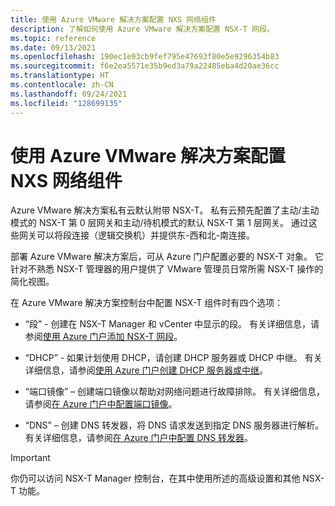 ```yaml
---
title: 使用 Azure VMware 解决方案配置 NXS 网络组件
description: 了解如何使用 Azure VMware 解决方案配置 NSX-T 网段。
ms.topic: reference
ms.date: 09/13/2021
ms.openlocfilehash: 190ec1e93cb9fef795e47693f80e5e9296354b83
ms.sourcegitcommit: f6e2ea5571e35b9ed3a79a22485eba4d20ae36cc
ms.translationtype: HT
ms.contentlocale: zh-CN
ms.lasthandoff: 09/24/2021
ms.locfileid: "128699135"
---
```

# <a name="configure-nsx-network-components-using-azure-vmware-solution"></a>使用 Azure VMware 解决方案配置 NXS 网络组件

Azure VMware 解决方案私有云默认附带 NSX-T。 私有云预先配置了主动/主动模式的 NSX-T 第 0 层网关和主动/待机模式的默认 NSX-T 第 1 层网关。  通过这些网关可以将段连接（逻辑交换机）并提供东-西和北-南连接。 

部署 Azure VMware 解决方案后，可从 Azure 门户配置必要的 NSX-T 对象。  它针对不熟悉 NSX-T 管理器的用户提供了 VMware 管理员日常所需 NSX-T 操作的简化视图。  

在 Azure VMware 解决方案控制台中配置 NSX-T 组件时有四个选项：

- “段” - 创建在 NSX-T Manager 和 vCenter 中显示的段。 有关详细信息，请参阅[使用 Azure 门户添加 NSX-T 网段](tutorial-nsx-t-network-segment.md#use-azure-portal-to-add-an-nsx-t-segment)。

- “DHCP” - 如果计划使用 DHCP，请创建 DHCP 服务器或 DHCP 中继。  有关详细信息，请参阅[使用 Azure 门户创建 DHCP 服务器或中继](configure-dhcp-azure-vmware-solution.md#use-the-azure-portal-to-create-a-dhcp-server-or-relay)。

- “端口镜像” – 创建端口镜像以帮助对网络问题进行故障排除。 有关详细信息，请参阅[在 Azure 门户中配置端口镜像](configure-port-mirroring-azure-vmware-solution.md)。

- “DNS” – 创建 DNS 转发器，将 DNS 请求发送到指定 DNS 服务器进行解析。  有关详细信息，请参阅[在 Azure 门户中配置 DNS 转发器](configure-dns-azure-vmware-solution.md)。

>[!IMPORTANT]
>你仍可以访问 NSX-T Manager 控制台，在其中使用所述的高级设置和其他 NSX-T 功能。 

